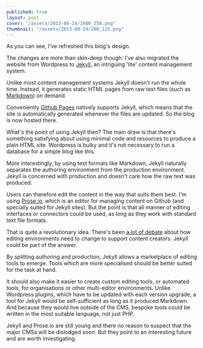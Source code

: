 ```yaml
---
published: true
layout: post
cover: "/assets/2013-08-24/1600_250.png"
thumbnail: "/assets/2013-08-24/200_125.png"
---
```


As you can see, I've refreshed this blog's design. 

The changes are more than skin-deep though: I've also migrated the website from Wordpress to [Jekyll](http://jekyllrb.com/), an intriguing 'lite' content management system.

Unlike most content management systems Jekyll doesn't run the whole time. Instead, it  generates static HTML pages from raw text files (such as [Markdown](http://daringfireball.net/projects/markdown/)) on demand. 

Conveniently [Github Pages](http://pages.github.com/) natively supports Jekyll, which means that the site is automatically generated whenever the files are updated. So the blog is now hosted there.

What's the point of using Jekyll then? The main draw is that there's something satisfying about using minimal code and resources to produce a plain HTML site. Wordpress is bulky and it's not necessary to run a database for a simple blog like this.

More interestingly, by using text formats like Markdown, Jekyll naturally separates the authoring environment from the production environment. Jekyll is concerned with production and doesn't care how the raw text was produced.

Users can therefore edit the content in the way that suits them best. I'm using [Prose.io](http://prose.io/#about), which is an editor for managing content on Github (and specially suited for Jekyll sites). But the point is that all manner of editing interfaces or connectors could be used, as long as they work with standard text file formats. 

That is quite a revolutionary idea. There's been [a lot of debate](http://alistapart.com/column/wysiwtf) about how editing environments need to change to support content creators. Jekyll could be part of the answer.

By splitting authoring and production, Jekyll allows a marketplace of editing tools to emerge. Tools which are more specialised should be better suited for the task at hand.

It should also make it easier to create custom editing tools, or automated tools, for organisations or other multi-editor environments. Unlike Wordpress plugins, which have to be updated with each version upgrade, a tool for Jekyll would be self-sufficient as long as it produced Markdown. And because they would live outside of the CMS, bespoke tools could be written in the most suitable language, not just PHP.

Jekyll and Prose.io are still young and there no reason to suspect that the major CMSs will be dislodged soon. But they point to an interesting future and are worth investigating.
